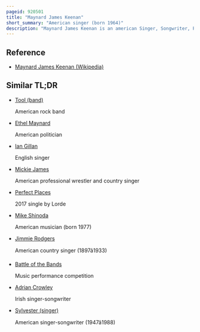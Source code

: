 ```yaml
---
pageid: 920501
title: "Maynard James Keenan"
short_summary: "American singer (born 1964)"
description: "Maynard James Keenan is an american Singer, Songwriter, Philanthropist, Record Producer, and Winemaker. He is best known as the Singer and primary Lyricist of the Rock bands Tool, A Perfect Circle, and Puscifer."
---
```


## Reference

- [Maynard James Keenan (Wikipedia)](https://en.wikipedia.org/?curid=920501)

## Similar TL;DR

- [Tool (band)](/tldr/en/tool-band)

  American rock band

- [Ethel Maynard](/tldr/en/ethel-maynard)

  American politician

- [Ian Gillan](/tldr/en/ian-gillan)

  English singer

- [Mickie James](/tldr/en/mickie-james)

  American professional wrestler and country singer

- [Perfect Places](/tldr/en/perfect-places)

  2017 single by Lorde

- [Mike Shinoda](/tldr/en/mike-shinoda)

  American musician (born 1977)

- [Jimmie Rodgers](/tldr/en/jimmie-rodgers)

  American country singer (1897â1933)

- [Battle of the Bands](/tldr/en/battle-of-the-bands)

  Music performance competition

- [Adrian Crowley](/tldr/en/adrian-crowley)

  Irish singer-songwriter

- [Sylvester (singer)](/tldr/en/sylvester-singer)

  American singer-songwriter (1947â1988)
